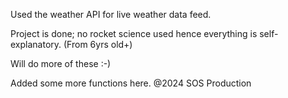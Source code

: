 Used the weather API for live weather data feed.

Project is done; no rocket science used hence everything is self-explanatory. (From 6yrs old+)

Will do more of these :-)

Added some more functions here. 
@2024 SOS Production

